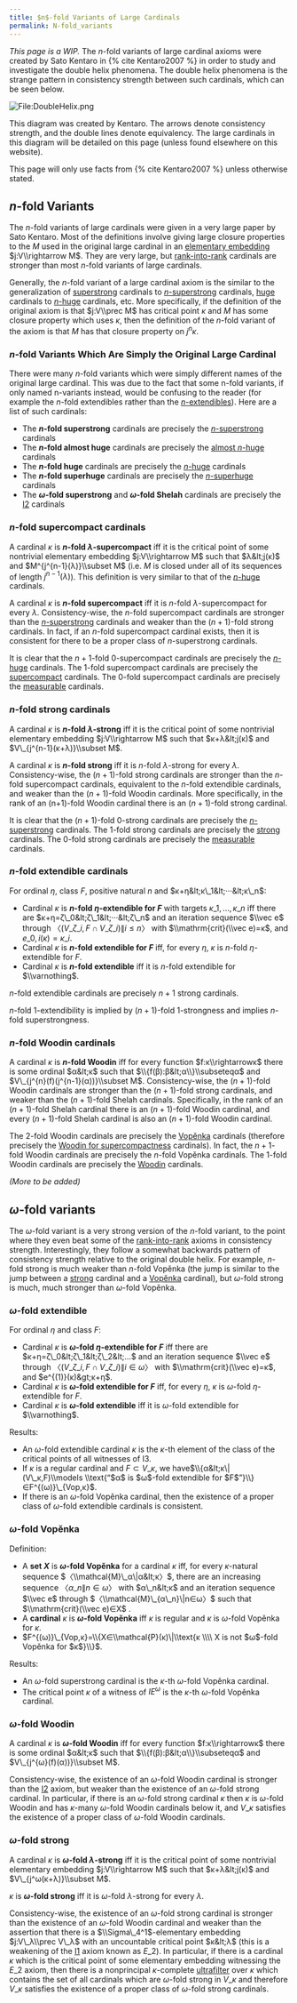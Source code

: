 ```yaml
---
title: $n$-fold Variants of Large Cardinals
permalink: N-fold_variants
---
```



*This page is a WIP.* The $n$-fold variants of large cardinal axioms
were created by Sato Kentaro in {% cite Kentaro2007 %}
in order to study and investigate the double helix phenomena. The double
helix phenomena is the strange pattern in consistency strength between
such cardinals, which can be seen below.


![File:DoubleHelix.png](assets/img/DoubleHelix.png)

This diagram was created by Kentaro. The arrows denote consistency
strength, and the double lines denote equivalency. The large cardinals
in this diagram will be detailed on this page (unless found elsewhere on
this website).

This page will only use facts from
{% cite Kentaro2007 %} unless otherwise stated.

## $n$-fold Variants

The $n$-fold variants of large cardinals were given in a very large
paper by Sato Kentaro. Most of the definitions involve giving large
closure properties to the $M$ used in the original large cardinal in an
[elementary
embedding](Elementary_embedding "Elementary embedding")
$j:V\\rightarrow M$. They are very large, but
[rank-into-rank](Rank_into_rank "Rank into rank")
cardinals are stronger than most $n$-fold variants of large cardinals.

Generally, the $n$-fold variant of a large cardinal axiom is the similar
to the generalization of
[superstrong](Superstrong "Superstrong")
cardinals to
[$n$-superstrong](Superstrong "Superstrong")
cardinals,
[huge](Huge "Huge")
cardinals to
[$n$-huge](Huge "Huge")
cardinals, etc. More specifically, if the definition of the original
axiom is that $j:V\\prec M$ has critical point $κ$ and $M$ has
some closure property which uses $κ$, then the definition of the
$n$-fold variant of the axiom is that $M$ has that closure property on
$j^n{κ}$.

### $n$-fold Variants Which Are Simply the Original Large Cardinal

There were many $n$-fold variants which were simply different names of
the original large cardinal. This was due to the fact that some n-fold
variants, if only named n-variants instead, would be confusing to the
reader (for example the $n$-fold extendibles rather than the
[$n$-extendibles](Extendible "Extendible")).
Here are a list of such cardinals:

-   The **$n$-fold superstrong** cardinals are precisely the
    [$n$-superstrong](Superstrong "Superstrong")
    cardinals
-   The **$n$-fold almost huge** cardinals are precisely the [almost
    $n$-huge](Huge "Huge")
    cardinals
-   The **$n$-fold huge** cardinals are precisely the
    [$n$-huge](Huge "Huge")
    cardinals
-   The **$n$-fold superhuge** cardinals are precisely the
    [$n$-superhuge](Huge "Huge")
    cardinals
-   The **$ω$-fold superstrong** and **$ω$-fold Shelah**
    cardinals are precisely the
    <a href="Rank-into-rank" class="mw-redirect" title="Rank-into-rank">I2</a>
    cardinals

### $n$-fold supercompact cardinals

A cardinal $κ$ is **$n$-fold $λ$-supercompact** iff it is
the critical point of some nontrivial elementary embedding
$j:V\\rightarrow M$ such that $λ&lt;j(κ)$ and
$M^{j^{n-1}(λ)}\\subset M$ (i.e. $M$ is closed under all of its
sequences of length $j^{n-1}(λ)$). This definition is very
similar to that of the
[$n$-huge](Huge "Huge")
cardinals.

A cardinal $κ$ is **$n$-fold supercompact** iff it is $n$-fold
$λ$-supercompact for every $λ$. Consistency-wise, the
$n$-fold supercompact cardinals are stronger than the
[$n$-superstrong](Superstrong "Superstrong")
cardinals and weaker than the $(n+1)$-fold strong cardinals. In fact, if
an $n$-fold supercompact cardinal exists, then it is consistent for
there to be a proper class of $n$-superstrong cardinals.

It is clear that the $n+1$-fold $0$-supercompact cardinals are precisely
the [$n$-huge](Huge "Huge")
cardinals. The $1$-fold supercompact cardinals are precisely the
[supercompact](Supercompact "Supercompact")
cardinals. The $0$-fold supercompact cardinals are precisely the
[measurable](Measurable "Measurable")
cardinals.

### $n$-fold strong cardinals

A cardinal $κ$ is **$n$-fold $λ$-strong** iff it is the
critical point of some nontrivial elementary embedding $j:V\\rightarrow
M$ such that $κ+λ&lt;j(κ)$ and
$V\_{j^{n-1}(κ+λ)}\\subset M$.

A cardinal $κ$ is **$n$-fold strong** iff it is $n$-fold
$λ$-strong for every $λ$. Consistency-wise, the
$(n+1)$-fold strong cardinals are stronger than the $n$-fold
supercompact cardinals, equivalent to the $n$-fold extendible cardinals,
and weaker than the $(n+1)$-fold Woodin cardinals. More specifically, in
the rank of an (n+1)-fold Woodin cardinal there is an $(n+1)$-fold
strong cardinal.

It is clear that the $(n+1)$-fold $0$-strong cardinals are precisely the
[$n$-superstrong](Superstrong "Superstrong")
cardinals. The $1$-fold strong cardinals are precisely the
[strong](Strong "Strong")
cardinals. The $0$-fold strong cardinals are precisely the
[measurable](Measurable "Measurable")
cardinals.

### $n$-fold extendible cardinals

For ordinal $η$, class $F$, positive natural $n$ and
$κ+η&lt;κ\_1&lt;···&lt;κ\_n$:

-   Cardinal $κ$ is **$n$-fold $η$-extendible for $F$** with targets
    $κ\_1,...,κ\_n$ iff there are $κ+η=ζ\_0&lt;ζ\_1&lt;···&lt;ζ\_n$ and
    an iteration sequence $\\vec e$ through
    $〈(V\_{ζ\_i},F∩V\_{ζ\_i})\|i≤n〉$ with $\\mathrm{crit}(\\vec e)=κ$,
    and $e\_{0,i}(κ)=κ\_i$.
-   Cardinal $κ$ is **$n$-fold extendible for $F$** iff, for every $η$,
    $κ$ is $n$-fold $η$-extendible for $F$.
-   Cardinal $κ$ is **$n$-fold extendible** iff it is $n$-fold
    extendible for $\\varnothing$.

$n$-fold extendible cardinals are precisely $n+1$ strong cardinals.

$n$-fold $1$-extendibility is implied by $(n+1)$-fold $1$-strongness and
implies $n$-fold superstrongness.

### $n$-fold Woodin cardinals

A cardinal $κ$ is **$n$-fold Woodin** iff for every function
$f:κ\\rightarrowκ$ there is some ordinal
$α&lt;κ$ such that
$\\{f(β):β&lt;α\\}\\subseteqα$ and
$V\_{j^{n}(f)(j^{n-1}(α))}\\subset M$. Consistency-wise, the
$(n+1)$-fold Woodin cardinals are stronger than the $(n+1)$-fold strong
cardinals, and weaker than the $(n+1)$-fold Shelah cardinals.
Specifically, in the rank of an $(n+1)$-fold Shelah cardinal there is an
$(n+1)$-fold Woodin cardinal, and every $(n+1)$-fold Shelah cardinal is
also an $(n+1)$-fold Woodin cardinal.

The $2$-fold Woodin cardinals are precisely the
[Vopěnka](Vopenka "Vopenka")
cardinals (therefore precisely the [Woodin for
supercompactness](Woodin#Shelah "Woodin")
cardinals). In fact, the $n+1$-fold Woodin cardinals are precisely the
$n$-fold Vopěnka cardinals. The $1$-fold Woodin cardinals are precisely
the
[Woodin](Woodin "Woodin")
cardinals.

*(More to be added)*

## $ω$-fold variants

The $ω$-fold variant is a very strong version of the $n$-fold
variant, to the point where they even beat some of the
<a href="Rank-into-rank" class="mw-redirect" title="Rank-into-rank">rank-into-rank</a>
axioms in consistency strength. Interestingly, they follow a somewhat
backwards pattern of consistency strength relative to the original
double helix. For example, $n$-fold strong is much weaker than $n$-fold
Vopěnka (the jump is similar to the jump between a
[strong](Strong "Strong")
cardinal and a
[Vopěnka](Vopenka "Vopenka")
cardinal), but $ω$-fold strong is much, much stronger than
$ω$-fold Vopěnka.

### $ω$-fold extendible

For ordinal $η$ and class $F$:

-   Cardinal $κ$ is **$ω$-fold $η$-extendible for $F$** iff there are
    $κ+η=ζ\_0&lt;ζ\_1&lt;ζ\_2&lt;...$ and an iteration sequence $\\vec
    e$ through $〈(V\_{ζ\_i},F∩V\_{ζ\_i})\|i∈ω〉$ with
    $\\mathrm{crit}(\\vec e)=κ$, and $e^{(1)}(κ)&gt;κ+η$.
-   Cardinal $κ$ is **$ω$-fold extendible for $F$** iff, for every $η$,
    $κ$ is $ω$-fold $η$-extendible for $F$.
-   Cardinal $κ$ is **$ω$-fold extendible** iff it is $ω$-fold
    extendible for $\\varnothing$.

Results:

-   An $ω$-fold extendible cardinal $κ$ is the $κ$-th element of the
    class of the critical points of all witnesses of I3.
-   If $κ$ is a regular cardinal and $F⊂V\_κ$, we
    have$\\{α&lt;κ\|(V\_κ,F)\\models \\text{“$α$ is $ω$-fold extendible
    for $F$”}\\}∈F^{(ω)}\_{Vop,κ}$.
-   If there is an $ω$-fold Vopěnka cardinal, then the existence of a
    proper class of $ω$-fold extendible cardinals is consistent.

### $ω$-fold Vopěnka

Definition:

-   A **set $X$** is **$ω$-fold Vopěnka** for a cardinal $κ$ iff, for
    every $κ$-natural sequence $〈\\mathcal{M}\_α\|α&lt;κ〉$, there are
    an increasing sequence $〈α\_n\|n∈ω〉$ with $α\_n&lt;κ$ and an
    iteration sequence $\\vec e$ through $〈\\mathcal{M}\_{α\_n}\|n∈ω〉$
    such that $\\mathrm{crit}(\\vec e)∈X$ .
-   A **cardinal** $κ$ is **$ω$-fold Vopěnka** iff $κ$ is regular and
    $κ$ is $ω$-fold Vopěnka for $κ$.
-   $F^{(ω)}\_{Vop,κ}=\\{X∈\\mathcal{P}(κ)\|\\text{κ \\\\ X is not
    $ω$-fold Vopěnka for $κ$}\\}$.

Results:

-   An $ω$-fold superstrong cardinal is the $κ$-th $ω$-fold Vopěnka
    cardinal.
-   The critical point $κ$ of a witness of $IE^ω$ is the $κ$-th $ω$-fold
    Vopěnka cardinal.

### $ω$-fold Woodin

A cardinal $κ$ is **$ω$-fold Woodin** iff for every function
$f:κ\\rightarrowκ$ there is some ordinal
$α&lt;κ$ such that
$\\{f(β):β&lt;α\\}\\subseteqα$ and
$V\_{j^{ω}(f)(α))}\\subset M$.

Consistency-wise, the existence of an $ω$-fold Woodin cardinal is
stronger than the
<a href="Rank-into-rank" class="mw-redirect" title="Rank-into-rank">I2</a>
axiom, but weaker than the existence of an $ω$-fold strong
cardinal. In particular, if there is an $ω$-fold strong cardinal
$κ$ then $κ$ is $ω$-fold Woodin and has $κ$-many
$ω$-fold Woodin cardinals below it, and $V\_κ$ satisfies the
existence of a proper class of $ω$-fold Woodin cardinals.

### $ω$-fold strong

A cardinal $κ$ is **$ω$-fold $λ$-strong** iff it is
the critical point of some nontrivial elementary embedding
$j:V\\rightarrow M$ such that $κ+λ&lt;j(κ)$ and
$V\_{j^ω(κ+λ)}\\subset M$.

$κ$ is **$ω$-fold strong** iff it is $ω$-fold
$λ$-strong for every $λ$.

Consistency-wise, the existence of an $ω$-fold strong cardinal is
stronger than the existence of an $ω$-fold Woodin cardinal and
weaker than the assertion that there is a $\\Sigma\_4^1$-elementary
embedding $j:V\_λ\\prec V\_λ$ with an uncountable critical
point $κ&lt;λ$ (this is a weakening of the
<a href="Rank-into-rank" class="mw-redirect" title="Rank-into-rank">I1</a>
axiom known as $E\_2$). In particular, if there is a cardinal $κ$
which is the critical point of some elementary embedding witnessing the
$E\_2$ axiom, then there is a nonprincipal $κ$-complete
[ultrafilter](Filter "Filter")
over $κ$ which contains the set of all cardinals which are
$ω$-fold strong in $V\_κ$ and therefore $V\_κ$
satisfies the existence of a proper class of $ω$-fold strong
cardinals.
